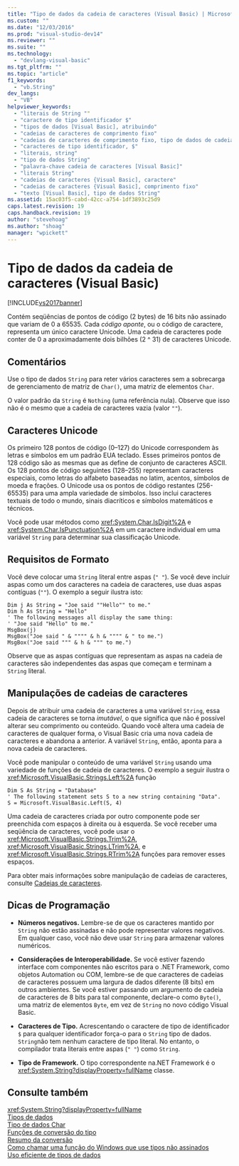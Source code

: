 ```yaml
---
title: "Tipo de dados da cadeia de caracteres (Visual Basic) | Microsoft Docs"
ms.custom: ""
ms.date: "12/03/2016"
ms.prod: "visual-studio-dev14"
ms.reviewer: ""
ms.suite: ""
ms.technology: 
  - "devlang-visual-basic"
ms.tgt_pltfrm: ""
ms.topic: "article"
f1_keywords: 
  - "vb.String"
dev_langs: 
  - "VB"
helpviewer_keywords: 
  - "literais de String ""
  - "caractere de tipo identificador $"
  - "tipos de dados [Visual Basic], atribuindo"
  - "cadeias de caracteres de comprimento fixo"
  - "cadeias de caracteres de comprimento fixo, tipo de dados de cadeia de caracteres"
  - "caracteres de tipo identificador, $"
  - "literais, string"
  - "tipo de dados String"
  - "palavra-chave cadeia de caracteres [Visual Basic]"
  - "literais String"
  - "cadeias de caracteres {Visual Basic], caractere"
  - "cadeias de caracteres {Visual Basic], comprimento fixo"
  - "texto [Visual Basic], tipo de dados String"
ms.assetid: 15ac03f5-cabd-42cc-a754-1df3893c25d9
caps.latest.revision: 19
caps.handback.revision: 19
author: "stevehoag"
ms.author: "shoag"
manager: "wpickett"
---
```

# Tipo de dados da cadeia de caracteres (Visual Basic)
[!INCLUDE[vs2017banner](../../../csharp/includes/vs2017banner.md)]

Contém seqüências de pontos de código \(2 bytes\) de 16 bits não assinado que variam de 0 a 65535.  Cada  *código aponte*, ou o código de caractere, representa um único caractere Unicode.  Uma cadeia de caracteres pode conter de 0 a aproximadamente dois bilhões \(2 ^ 31\) de caracteres Unicode.  
  
## Comentários  
 Use o tipo de dados `String` para reter vários caracteres sem a sobrecarga de gerenciamento de matriz de `Char()`, uma matriz de elementos `Char`.  
  
 O valor padrão da `String` é `Nothing` \(uma referência nula\).  Observe que isso não é o mesmo que a cadeia de caracteres vazia \(valor `""`\).  
  
## Caracteres Unicode  
 Os primeiro 128 pontos de código \(0–127\) do Unicode correspondem às letras e símbolos em um padrão EUA  teclado.  Esses primeiros pontos de 128 código são as mesmas que as define de conjunto de caracteres ASCII.  Os 128 pontos de código seguintes \(128–255\) representam caracteres especiais, como letras do alfabeto baseadas no latim, acentos, símbolos de moeda e frações.  O Unicode usa os pontos de código restantes \(256\-65535\) para uma ampla variedade de símbolos.  Isso inclui caracteres textuais de todo o mundo, sinais diacríticos e símbolos matemáticos e técnicos.  
  
 Você pode usar métodos como <xref:System.Char.IsDigit%2A> e <xref:System.Char.IsPunctuation%2A> em um caractere individual em uma variável `String` para determinar sua classificação Unicode.  
  
## Requisitos de Formato  
 Você deve colocar uma `String` literal entre aspas \(`" "`\).  Se você deve incluir aspas como um dos caracteres na cadeia de caracteres, use duas aspas contíguas \(`""`\).  O exemplo a seguir ilustra isto:  
  
```  
Dim j As String = "Joe said ""Hello"" to me."  
Dim h As String = "Hello"  
' The following messages all display the same thing:  
' "Joe said "Hello" to me."  
MsgBox(j)  
MsgBox("Joe said " & """" & h & """" & " to me.")  
MsgBox("Joe said """ & h & """ to me.")  
```  
  
 Observe que as aspas contíguas que representam as aspas na cadeia de caracteres são independentes das aspas que começam e terminam a `String` literal.  
  
## Manipulações de cadeias de caracteres  
 Depois de atribuir uma cadeia de caracteres a uma variável `String`, essa cadeia de caracteres se torna *imutável*, o que significa que não é possível alterar seu comprimento ou conteúdo.  Quando você altera uma cadeia de caracteres de qualquer forma, o Visual Basic cria uma nova cadeia de caracteres e abandona a anterior.  A variável `String`, então, aponta para a nova cadeia de caracteres.  
  
 Você pode manipular o conteúdo de uma variável `String` usando uma variedade de funções de cadeia de caracteres.  O exemplo a seguir ilustra o <xref:Microsoft.VisualBasic.Strings.Left%2A> função  
  
```  
Dim S As String = "Database"  
' The following statement sets S to a new string containing "Data".  
S = Microsoft.VisualBasic.Left(S, 4)  
```  
  
 Uma cadeia de caracteres criada por outro componente pode ser preenchida com espaços à direita ou à esquerda.  Se você receber uma seqüência de caracteres, você pode usar o <xref:Microsoft.VisualBasic.Strings.Trim%2A>, <xref:Microsoft.VisualBasic.Strings.LTrim%2A>, e <xref:Microsoft.VisualBasic.Strings.RTrim%2A> funções para remover esses espaços.  
  
 Para obter mais informações sobre manipulação de cadeias de caracteres, consulte [Cadeias de caracteres](../../../visual-basic/programming-guide/language-features/strings/index.md).  
  
## Dicas de Programação  
  
-   **Números negativos.** Lembre\-se de que os caracteres mantido por `String` não estão assinadas e não pode representar valores negativos.  Em qualquer caso, você não deve usar `String` para armazenar valores numéricos.  
  
-   **Considerações de Interoperabilidade.** Se você estiver fazendo interface com componentes não escritos para o .NET Framework, como objetos Automation ou COM, lembre\-se de que caracteres de cadeias de caracteres possuem uma largura de dados diferente \(8 bits\) em outros ambientes.  Se você estiver passando um argumento de cadeia de caracteres de 8 bits para tal componente, declare\-o como `Byte()`, uma matriz de elementos `Byte`, em vez de `String` no novo código Visual Basic.  
  
-   **Caracteres de Tipo.** Acrescentando o caractere de tipo de identificador `$` para qualquer identificador força\-o para o `String` tipo de dados.  `String`não tem nenhum caractere de tipo literal.  No entanto, o compilador trata literais entre aspas \(`" "`\) como `String`.  
  
-   **Tipo de Framework.** O tipo correspondente na.NET Framework é o <xref:System.String?displayProperty=fullName> classe.  
  
## Consulte também  
 <xref:System.String?displayProperty=fullName>   
 [Tipos de dados](../../../visual-basic/language-reference/data-types/data-type-summary.md)   
 [Tipo de dados Char](../../../visual-basic/language-reference/data-types/char-data-type.md)   
 [Funções de conversão do tipo](../../../visual-basic/language-reference/functions/type-conversion-functions.md)   
 [Resumo da conversão](../../../visual-basic/language-reference/keywords/conversion-summary.md)   
 [Como chamar uma função do Windows que use tipos não assinados](../../../visual-basic/programming-guide/com-interop/how-to-call-a-windows-function-that-takes-unsigned-types.md)   
 [Uso eficiente de tipos de dados](../../../visual-basic/programming-guide/language-features/data-types/efficient-use-of-data-types.md)